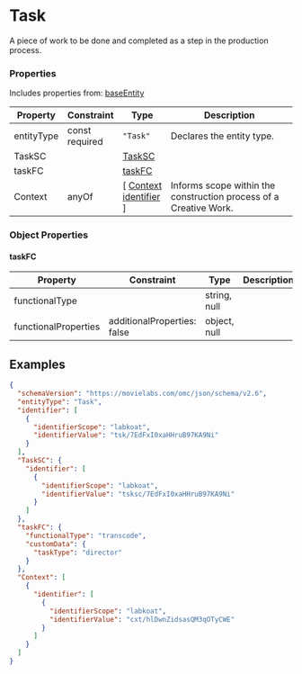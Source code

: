 # Task
A piece of work to be done and completed as a step in the production process.
### Properties
Includes properties from: [baseEntity](../core/baseEntity.md)

| Property   | Constraint        | Type                                                                                                 | Description                                                       |
| ---------- | ----------------- | ---------------------------------------------------------------------------------------------------- | ----------------------------------------------------------------- |
| entityType | const<br>required | `"Task"`                                                                                             | Declares the entity type.                                         |
| TaskSC     |                   | [TaskSC](./TaskSC.md)                                                                                |                                                                   |
| taskFC     |                   | [taskFC](#taskFC)                                                                                    |                                                                   |
| Context    | anyOf             | [ [Context](../MediaCreationContext/Context.md) <br>[identifier](../Utility/Utility.md#identifier) ] | Informs scope within the construction process of a Creative Work. |
### Object Properties

#### taskFC

| Property             | Constraint                  | Type         | Description |
| -------------------- | --------------------------- | ------------ | ----------- |
| functionalType       |                             | string, null |             |
| functionalProperties | additionalProperties: false | object, null |             |


## Examples

```JSON
{  
  "schemaVersion": "https://movielabs.com/omc/json/schema/v2.6",  
  "entityType": "Task",  
  "identifier": [  
    {  
      "identifierScope": "labkoat",  
      "identifierValue": "tsk/7EdFxI0xaHHruB97KA9Ni"  
    }  
  ],  
  "TaskSC": {  
    "identifier": [  
      {  
        "identifierScope": "labkoat",  
        "identifierValue": "tsksc/7EdFxI0xaHHruB97KA9Ni"  
      }  
    ]  
  },  
  "taskFC": {  
    "functionalType": "transcode",  
    "customData": {  
      "taskType": "director"  
    }  
  },  
  "Context": [  
    {  
      "identifier": [  
        {  
          "identifierScope": "labkoat",  
          "identifierValue": "cxt/hlDwnZidsasQM3qOTyCWE"  
        }  
      ]  
    }  
  ]  
}
```